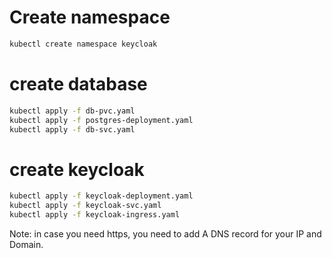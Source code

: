 # Create namespace

```bash
kubectl create namespace keycloak
```

# create database
```bash
kubectl apply -f db-pvc.yaml
kubectl apply -f postgres-deployment.yaml
kubectl apply -f db-svc.yaml
```

# create keycloak
```bash
kubectl apply -f keycloak-deployment.yaml
kubectl apply -f keycloak-svc.yaml
kubectl apply -f keycloak-ingress.yaml
```

Note: in case you need https, you need to add A DNS record for your IP and Domain.